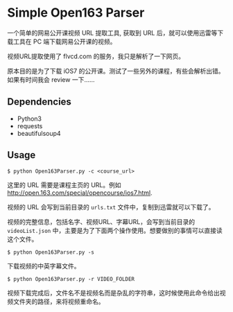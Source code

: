 # Simple Open163 Parser

一个简单的网易公开课视频 URL 提取工具, 获取到 URL 后，就可以使用迅雷等下载工具在 PC 端下载网易公开课的视频。

视频URL提取使用了 flvcd.com 的服务，我只是解析了一下网页。

原本目的是为了下载 iOS7 的公开课。测试了一些另外的课程，有些会解析出错。如果有时间我会 review 一下……

## Dependencies

- Python3
- requests
- beautifulsoup4

## Usage

`$ python Open163Parser.py -c <course_url>`

这里的 URL 需要是课程主页的 URL。例如 http://open.163.com/special/opencourse/ios7.html. 

视频的 URL 会写到当前目录的 `urls.txt` 文件中，复制到迅雷就可以下载了。

视频的完整信息，包括名字、视频URL、字幕URL，会写到当前目录的 `videoList.json` 中，主要是为了下面两个操作使用。想要做别的事情可以直接读这个文件。

`$ python Open163Parser.py -s`

下载视频的中英字幕文件。

`$ python Open163Parser.py -r VIDEO_FOLDER`

视频下载完成后，文件名不是视频名而是杂乱的字符串，这时候使用此命令给出视频文件夹的路径，来将视频重命名。
